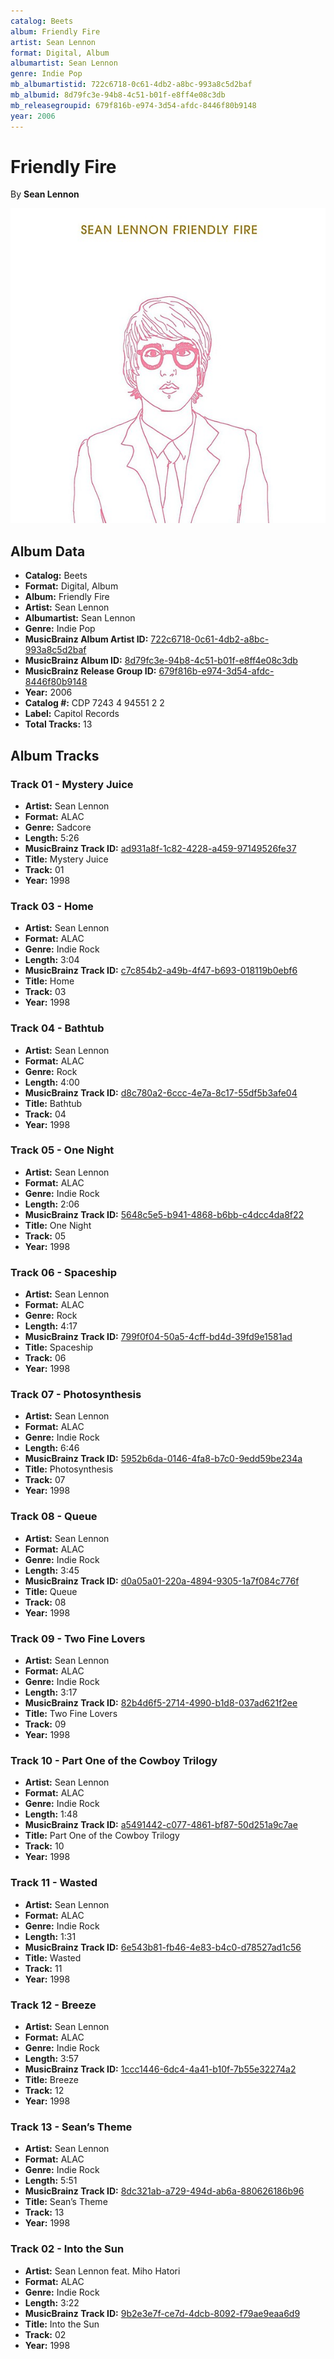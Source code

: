 ```yaml
---
catalog: Beets
album: Friendly Fire
artist: Sean Lennon
format: Digital, Album
albumartist: Sean Lennon
genre: Indie Pop
mb_albumartistid: 722c6718-0c61-4db2-a8bc-993a8c5d2baf
mb_albumid: 8d79fc3e-94b8-4c51-b01f-e8ff4e08c3db
mb_releasegroupid: 679f816b-e974-3d54-afdc-8446f80b9148
year: 2006
---
```


# Friendly Fire

By **Sean Lennon**

![](../../assets/beetscovers/Sean_Lennon-Friendly_Fire.jpg)

## Album Data

- **Catalog:** Beets
- **Format:** Digital, Album
- **Album:** Friendly Fire
- **Artist:** Sean Lennon
- **Albumartist:** Sean Lennon
- **Genre:** Indie Pop
- **MusicBrainz Album Artist ID:** [722c6718-0c61-4db2-a8bc-993a8c5d2baf](https://musicbrainz.org/artist/722c6718-0c61-4db2-a8bc-993a8c5d2baf)
- **MusicBrainz Album ID:** [8d79fc3e-94b8-4c51-b01f-e8ff4e08c3db](https://musicbrainz.org/release/8d79fc3e-94b8-4c51-b01f-e8ff4e08c3db)
- **MusicBrainz Release Group ID:** [679f816b-e974-3d54-afdc-8446f80b9148](https://musicbrainz.org/release-group/679f816b-e974-3d54-afdc-8446f80b9148)
- **Year:** 2006
- **Catalog #:** CDP 7243 4 94551 2 2
- **Label:** Capitol Records
- **Total Tracks:** 13

## Album Tracks

### Track 01 - Mystery Juice

- **Artist:** Sean Lennon
- **Format:** ALAC
- **Genre:** Sadcore
- **Length:** 5:26
- **MusicBrainz Track ID:** [ad931a8f-1c82-4228-a459-97149526fe37](https://musicbrainz.org/recording/ad931a8f-1c82-4228-a459-97149526fe37)
- **Title:** Mystery Juice
- **Track:** 01
- **Year:** 1998

### Track 03 - Home

- **Artist:** Sean Lennon
- **Format:** ALAC
- **Genre:** Indie Rock
- **Length:** 3:04
- **MusicBrainz Track ID:** [c7c854b2-a49b-4f47-b693-018119b0ebf6](https://musicbrainz.org/recording/c7c854b2-a49b-4f47-b693-018119b0ebf6)
- **Title:** Home
- **Track:** 03
- **Year:** 1998

### Track 04 - Bathtub

- **Artist:** Sean Lennon
- **Format:** ALAC
- **Genre:** Rock
- **Length:** 4:00
- **MusicBrainz Track ID:** [d8c780a2-6ccc-4e7a-8c17-55df5b3afe04](https://musicbrainz.org/recording/d8c780a2-6ccc-4e7a-8c17-55df5b3afe04)
- **Title:** Bathtub
- **Track:** 04
- **Year:** 1998

### Track 05 - One Night

- **Artist:** Sean Lennon
- **Format:** ALAC
- **Genre:** Indie Rock
- **Length:** 2:06
- **MusicBrainz Track ID:** [5648c5e5-b941-4868-b6bb-c4dcc4da8f22](https://musicbrainz.org/recording/5648c5e5-b941-4868-b6bb-c4dcc4da8f22)
- **Title:** One Night
- **Track:** 05
- **Year:** 1998

### Track 06 - Spaceship

- **Artist:** Sean Lennon
- **Format:** ALAC
- **Genre:** Rock
- **Length:** 4:17
- **MusicBrainz Track ID:** [799f0f04-50a5-4cff-bd4d-39fd9e1581ad](https://musicbrainz.org/recording/799f0f04-50a5-4cff-bd4d-39fd9e1581ad)
- **Title:** Spaceship
- **Track:** 06
- **Year:** 1998

### Track 07 - Photosynthesis

- **Artist:** Sean Lennon
- **Format:** ALAC
- **Genre:** Indie Rock
- **Length:** 6:46
- **MusicBrainz Track ID:** [5952b6da-0146-4fa8-b7c0-9edd59be234a](https://musicbrainz.org/recording/5952b6da-0146-4fa8-b7c0-9edd59be234a)
- **Title:** Photosynthesis
- **Track:** 07
- **Year:** 1998

### Track 08 - Queue

- **Artist:** Sean Lennon
- **Format:** ALAC
- **Genre:** Indie Rock
- **Length:** 3:45
- **MusicBrainz Track ID:** [d0a05a01-220a-4894-9305-1a7f084c776f](https://musicbrainz.org/recording/d0a05a01-220a-4894-9305-1a7f084c776f)
- **Title:** Queue
- **Track:** 08
- **Year:** 1998

### Track 09 - Two Fine Lovers

- **Artist:** Sean Lennon
- **Format:** ALAC
- **Genre:** Indie Rock
- **Length:** 3:17
- **MusicBrainz Track ID:** [82b4d6f5-2714-4990-b1d8-037ad621f2ee](https://musicbrainz.org/recording/82b4d6f5-2714-4990-b1d8-037ad621f2ee)
- **Title:** Two Fine Lovers
- **Track:** 09
- **Year:** 1998

### Track 10 - Part One of the Cowboy Trilogy

- **Artist:** Sean Lennon
- **Format:** ALAC
- **Genre:** Indie Rock
- **Length:** 1:48
- **MusicBrainz Track ID:** [a5491442-c077-4861-bf87-50d251a9c7ae](https://musicbrainz.org/recording/a5491442-c077-4861-bf87-50d251a9c7ae)
- **Title:** Part One of the Cowboy Trilogy
- **Track:** 10
- **Year:** 1998

### Track 11 - Wasted

- **Artist:** Sean Lennon
- **Format:** ALAC
- **Genre:** Indie Rock
- **Length:** 1:31
- **MusicBrainz Track ID:** [6e543b81-fb46-4e83-b4c0-d78527ad1c56](https://musicbrainz.org/recording/6e543b81-fb46-4e83-b4c0-d78527ad1c56)
- **Title:** Wasted
- **Track:** 11
- **Year:** 1998

### Track 12 - Breeze

- **Artist:** Sean Lennon
- **Format:** ALAC
- **Genre:** Indie Rock
- **Length:** 3:57
- **MusicBrainz Track ID:** [1ccc1446-6dc4-4a41-b10f-7b55e32274a2](https://musicbrainz.org/recording/1ccc1446-6dc4-4a41-b10f-7b55e32274a2)
- **Title:** Breeze
- **Track:** 12
- **Year:** 1998

### Track 13 - Sean’s Theme

- **Artist:** Sean Lennon
- **Format:** ALAC
- **Genre:** Indie Rock
- **Length:** 5:51
- **MusicBrainz Track ID:** [8dc321ab-a729-494d-ab6a-880626186b96](https://musicbrainz.org/recording/8dc321ab-a729-494d-ab6a-880626186b96)
- **Title:** Sean’s Theme
- **Track:** 13
- **Year:** 1998

### Track 02 - Into the Sun

- **Artist:** Sean Lennon feat. Miho Hatori
- **Format:** ALAC
- **Genre:** Indie Rock
- **Length:** 3:22
- **MusicBrainz Track ID:** [9b2e3e7f-ce7d-4dcb-8092-f79ae9eaa6d9](https://musicbrainz.org/recording/9b2e3e7f-ce7d-4dcb-8092-f79ae9eaa6d9)
- **Title:** Into the Sun
- **Track:** 02
- **Year:** 1998

